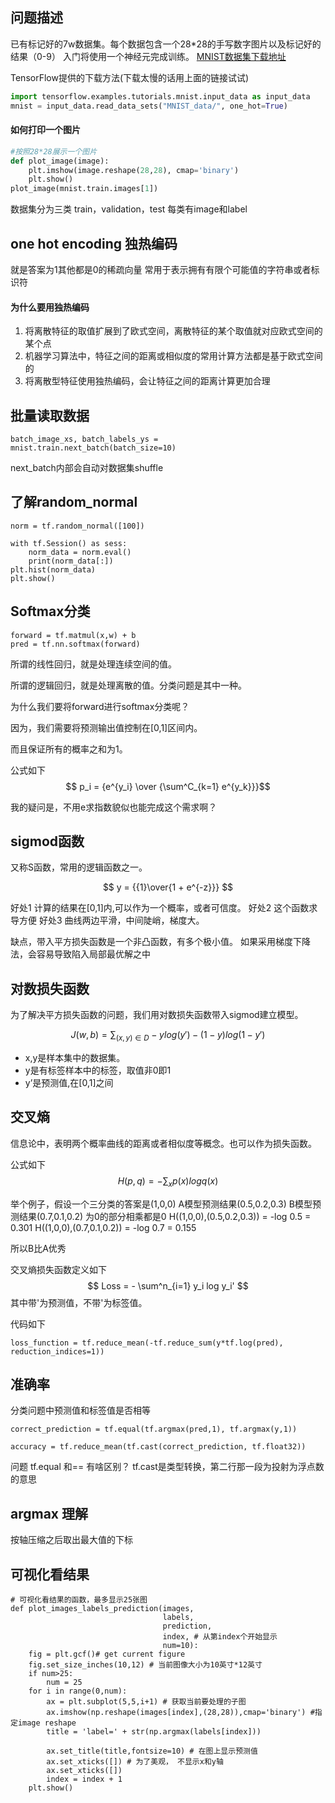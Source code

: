 <script type="text/javascript" src="http://cdn.mathjax.org/mathjax/latest/MathJax.js?config=default"></script>

## 问题描述
已有标记好的7w数据集。每个数据包含一个28*28的手写数字图片以及标记好的结果（0-9）
入门将使用一个神经元完成训练。
[MNIST数据集下载地址](http://yann.lecun.com/exdb/mnist/)

TensorFlow提供的下载方法(下载太慢的话用上面的链接试试)
```python
import tensorflow.examples.tutorials.mnist.input_data as input_data
mnist = input_data.read_data_sets("MNIST_data/", one_hot=True)
```

#### 如何打印一个图片
```python
#按照28*28展示一个图片
def plot_image(image):
    plt.imshow(image.reshape(28,28), cmap='binary')
    plt.show()
plot_image(mnist.train.images[1])
```

数据集分为三类
train，validation，test
每类有image和label

## one hot encoding 独热编码
就是答案为1其他都是0的稀疏向量
常用于表示拥有有限个可能值的字符串或者标识符
#### 为什么要用独热编码
1. 将离散特征的取值扩展到了欧式空间，离散特征的某个取值就对应欧式空间的某个点
2. 机器学习算法中，特征之间的距离或相似度的常用计算方法都是基于欧式空间的
3. 将离散型特征使用独热编码，会让特征之间的距离计算更加合理

## 批量读取数据

```
batch_image_xs, batch_labels_ys = mnist.train.next_batch(batch_size=10)
```

next_batch内部会自动对数据集shuffle

## 了解random_normal
```
norm = tf.random_normal([100])

with tf.Session() as sess:
    norm_data = norm.eval()
    print(norm_data[:])
plt.hist(norm_data)
plt.show()
```

## Softmax分类
```
forward = tf.matmul(x,w) + b
pred = tf.nn.softmax(forward)
```

所谓的线性回归，就是处理连续空间的值。

所谓的逻辑回归，就是处理离散的值。分类问题是其中一种。

为什么我们要将forward进行softmax分类呢？

因为，我们需要将预测输出值控制在[0,1]区间内。

而且保证所有的概率之和为1。

公式如下
$$ p_i = {e^{y_i} \over {\sum^C_{k=1} e^{y_k}}}$$

我的疑问是，不用e求指数貌似也能完成这个需求啊？

## sigmod函数
又称S函数，常用的逻辑函数之一。

$$ y = {{1}\over{1 + e^{-z}}} $$

好处1 计算的结果在[0,1]内,可以作为一个概率，或者可信度。
好处2 这个函数求导方便
好处3 曲线两边平滑，中间陡峭，梯度大。


缺点，带入平方损失函数是一个非凸函数，有多个极小值。
如果采用梯度下降法，会容易导致陷入局部最优解之中

## 对数损失函数
为了解决平方损失函数的问题，我们用对数损失函数带入sigmod建立模型。

$$ J(w,b) = \sum_{(x,y)\in D} -ylog(y') - (1-y)log(1-y') $$

- x,y是样本集中的数据集。
- y是有标签样本中的标签，取值非0即1
- y’是预测值,在[0,1]之间

## 交叉熵
信息论中，表明两个概率曲线的距离或者相似度等概念。也可以作为损失函数。

公式如下
$$ H(p,q) = - \sum_x p(x) logq(x) $$

举个例子，假设一个三分类的答案是(1,0,0)
A模型预测结果(0.5,0.2,0.3)
B模型预测结果(0.7,0.1,0.2)
为0的部分相乘都是0
H((1,0,0),(0.5,0.2,0.3)) = -log 0.5 = 0.301
H((1,0,0),(0.7,0.1,0.2)) = -log 0.7 = 0.155

所以B比A优秀

交叉熵损失函数定义如下
$$ Loss = - \sum^n_{i=1} y_i log y_i' $$
其中带'为预测值，不带'为标签值。

代码如下
```
loss_function = tf.reduce_mean(-tf.reduce_sum(y*tf.log(pred), reduction_indices=1))
```

## 准确率
分类问题中预测值和标签值是否相等

```
correct_prediction = tf.equal(tf.argmax(pred,1), tf.argmax(y,1))

accuracy = tf.reduce_mean(tf.cast(correct_prediction, tf.float32))

```

问题 tf.equal 和== 有啥区别？
tf.cast是类型转换，第二行那一段为投射为浮点数的意思

## argmax 理解
按轴压缩之后取出最大值的下标


## 可视化看结果
```
# 可视化看结果的函数，最多显示25张图
def plot_images_labels_prediction(images,
                                  labels,
                                  prediction,
                                  index, # 从第index个开始显示
                                  num=10):
    fig = plt.gcf()# get current figure
    fig.set_size_inches(10,12) # 当前图像大小为10英寸*12英寸
    if num>25:
        num = 25
    for i in range(0,num):
        ax = plt.subplot(5,5,i+1) # 获取当前要处理的子图
        ax.imshow(np.reshape(images[index],(28,28)),cmap='binary') #指定image reshape
        title = 'label=' + str(np.argmax(labels[index]))
        
        ax.set_title(title,fontsize=10) # 在图上显示预测值
        ax.set_xticks([]) # 为了美观， 不显示x和y轴
        ax.set_xticks([])
        index = index + 1
    plt.show()
    
```